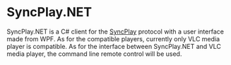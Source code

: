 # SyncPlay.NET ​​

SyncPlay.NET is a C# client for the [SyncPlay]() protocol with a user interface made from WPF. As for the compatible players, currently only VLC media player is compatible. As for the interface between SyncPlay.NET and VLC media player, the command line remote control will be used.